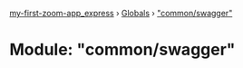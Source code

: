 [my-first-zoom-app_express](../README.md) › [Globals](../globals.md) › ["common/swagger"](_common_swagger_.md)

# Module: "common/swagger"


